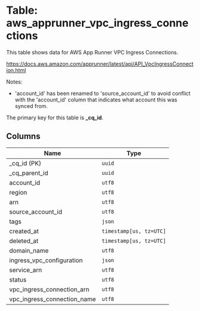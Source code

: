 # Table: aws_apprunner_vpc_ingress_connections

This table shows data for AWS App Runner VPC Ingress Connections.

https://docs.aws.amazon.com/apprunner/latest/api/API_VpcIngressConnection.html

Notes:
- 'account_id' has been renamed to 'source_account_id' to avoid conflict with the 'account_id' column that indicates what account this was synced from.

The primary key for this table is **_cq_id**.

## Columns

| Name          | Type          |
| ------------- | ------------- |
|_cq_id (PK)|`uuid`|
|_cq_parent_id|`uuid`|
|account_id|`utf8`|
|region|`utf8`|
|arn|`utf8`|
|source_account_id|`utf8`|
|tags|`json`|
|created_at|`timestamp[us, tz=UTC]`|
|deleted_at|`timestamp[us, tz=UTC]`|
|domain_name|`utf8`|
|ingress_vpc_configuration|`json`|
|service_arn|`utf8`|
|status|`utf8`|
|vpc_ingress_connection_arn|`utf8`|
|vpc_ingress_connection_name|`utf8`|